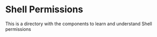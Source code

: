 # Shell Permissions 

This is a directory with the components to learn and understand Shell permissions